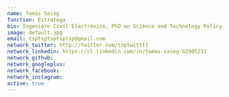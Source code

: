 ```yaml
---
name: Tomás Saieg
function: Estratega
bio: Ingeniero Civil Electrónico, PhD en Science and Technology Policy Studies
image: default.jpg
email: tsptsptsptsptsp@gmail.com
network_twitter: http://twitter.com/tsptwitttt
network_linkedin: https://cl.linkedin.com/in/tomas-saieg-82985231
network_github:
network_googleplus:
network_facebook:
network_instagram:
active: true
---
```

